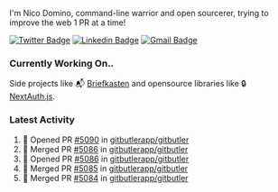
I'm Nico Domino, command-line warrior and open sourcerer, trying to improve the web 1 PR at a time!

[![Twitter Badge](https://img.shields.io/badge/-@ndom91-1ca0f1?style=flat-square&labelColor=1ca0f1&logo=twitter&logoColor=white&link=https://twitter.com/ndom91)](https://twitter.com/ndom91) [![Linkedin Badge](https://img.shields.io/badge/-ndom91-blue?style=flat-square&logo=Linkedin&logoColor=white&link=https://www.linkedin.com/in/ndom91/)](https://www.linkedin.com/in/ndom91/) [![Gmail Badge](https://img.shields.io/badge/-yo@ndo.dev-c14438?style=flat-square&logo=mail.ru&logoColor=white&link=mailto:yo@ndo.dev)](mailto:yo@ndo.dev)

### Currently Working On..

Side projects like 📬 [Briefkasten](https://briefkastenhq.com) and opensource libraries like 🔒 [NextAuth.js](https://github.com/nextauthjs/next-auth).

<!--START_SECTION_PROFILE_VIEWS:readme-info-->
<!--END_SECTION_PROFILE_VIEWS:readme-info-->

<!--START_SECTION_DAILY_COMMIT:readme-info-->
<!--END_SECTION_DAILY_COMMIT:readme-info-->

<!--START_SECTION_WEEKLY_COMMIT:readme-info-->
<!--END_SECTION_WEEKLY_COMMIT:readme-info-->

### Latest Activity

<!--START_SECTION:activity-->
1. 💪 Opened PR [#5090](https://github.com/gitbutlerapp/gitbutler/pull/5090) in [gitbutlerapp/gitbutler](https://github.com/gitbutlerapp/gitbutler)
2. 🎉 Merged PR [#5086](https://github.com/gitbutlerapp/gitbutler/pull/5086) in [gitbutlerapp/gitbutler](https://github.com/gitbutlerapp/gitbutler)
3. 💪 Opened PR [#5086](https://github.com/gitbutlerapp/gitbutler/pull/5086) in [gitbutlerapp/gitbutler](https://github.com/gitbutlerapp/gitbutler)
4. 🎉 Merged PR [#5085](https://github.com/gitbutlerapp/gitbutler/pull/5085) in [gitbutlerapp/gitbutler](https://github.com/gitbutlerapp/gitbutler)
5. 🎉 Merged PR [#5084](https://github.com/gitbutlerapp/gitbutler/pull/5084) in [gitbutlerapp/gitbutler](https://github.com/gitbutlerapp/gitbutler)
<!--END_SECTION:activity-->
